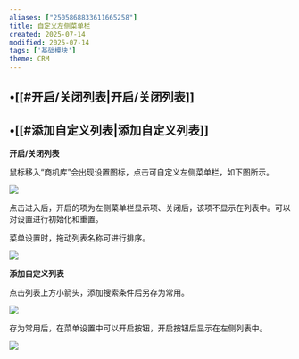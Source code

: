 ```yaml
---
aliases: ["2505868833611665258"]
title: 自定义左侧菜单栏
created: 2025-07-14
modified: 2025-07-14
tags: ['基础模块']
theme: CRM
---
```


## •[[#开启/关闭列表|开启/关闭列表]]

## •[[#添加自定义列表|添加自定义列表]]

**开启/关闭列表**

鼠标移入“商机库”会出现设置图标，点击可自定义左侧菜单栏，如下图所示。

![](c828829058c4b9b1c990386da4fd7f03.jpg)

点击进入后，开启的项为左侧菜单栏显示项、关闭后，该项不显示在列表中。可以对设置进行初始化和重置。

菜单设置时，拖动列表名称可进行排序。

![](47de24f577039c49039d9d99e160c28b.jpg)

**添加自定义列表**

点击列表上方小箭头，添加搜索条件后另存为常用。

![](60f58bb96a93c1d86481ee2780b755eb.jpg)

存为常用后，在菜单设置中可以开启按钮，开启按钮后显示在左侧列表中。

![](bc82c7da348ebc829830072b941a6149.jpg)